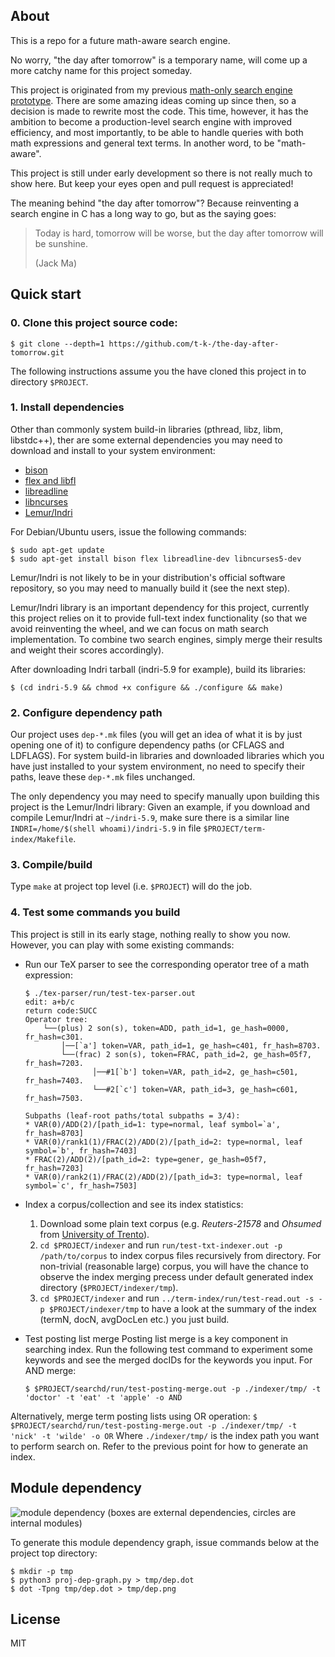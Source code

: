 ## About
This is a repo for a future math-aware search engine.

No worry, "the day after tomorrow" is a temporary name, will come up a more catchy name for this project someday.

This project is originated from my previous [math-only search engine prototype](https://github.com/t-k-/opmes).
There are some amazing ideas coming up since then, so a decision is made to rewrite most the code.
This time, however, it has the ambition to become a production-level search engine with improved efficiency, and most importantly, to be able to handle queries with both math expressions and general text terms. In another word, to be "math-aware".

This project is still under early development so there is not really much to show here.
But keep your eyes open and pull request is appreciated!

The meaning behind "the day after tomorrow"? Because reinventing a search engine in C has a long way to go, but as the saying goes:

> Today is hard, tomorrow will be worse,
> but the day after tomorrow will be sunshine.
>
> (Jack Ma)

## Quick start

### 0. Clone this project source code:
```
$ git clone --depth=1 https://github.com/t-k-/the-day-after-tomorrow.git
```
The following instructions assume you the have cloned this project in to directory `$PROJECT`.

### 1. Install dependencies
Other than commonly system build-in libraries (pthread, libz, libm, libstdc++), ther are some external dependencies you may need to download and install to your system environment:

* [bison](http://ftp.gnu.org/gnu/bison/bison-3.0.tar.xz)
* [flex and libfl](http://sourceforge.net/projects/flex/files/flex-2.5.39.tar.xz/download)
* [libreadline](http://ftp.gnu.org/gnu/readline/readline-6.3.tar.gz)
* [libncurses](http://ftp.gnu.org/pub/gnu/ncurses/ncurses-5.7.tar.gz)
* [Lemur/Indri](https://sourceforge.net/projects/lemur/files/lemur/indri-5.9/indri-5.9.tar.gz/download)

For Debian/Ubuntu users, issue the following commands:
```
$ sudo apt-get update
$ sudo apt-get install bison flex libreadline-dev libncurses5-dev
```
Lemur/Indri is not likely to be in your distribution's official software repository, so you may need to manually build it (see the next step).

Lemur/Indri library is an important dependency for this project, currently this project relies on it to provide full-text index functionality (so that we avoid reinventing the wheel, and we can focus on math search implementation. To combine two search engines, simply merge their results and weight their scores accordingly).


After downloading Indri tarball (indri-5.9 for example), build its libraries:

```
$ (cd indri-5.9 && chmod +x configure && ./configure && make)
```

### 2. Configure dependency path
Our project uses `dep-*.mk` files (you will get an idea of what it is by just opening one of it) to configure dependency paths  (or CFLAGS and LDFLAGS). For system build-in libraries and downloaded libraries which you have just installed to your system environment, no need to specify their paths, leave these `dep-*.mk` files unchanged.

The only dependency you may need to specify manually upon building this project is the Lemur/Indri library: Given an example, if you download and compile Lemur/Indri at `~/indri-5.9`,  make sure there is a similar line `INDRI=/home/$(shell whoami)/indri-5.9` in file `$PROJECT/term-index/Makefile`.

### 3. Compile/build
Type `make` at project top level (i.e. `$PROJECT`) will do the job.

### 4. Test some commands you build
This project is still in its early stage, nothing really to show you now. However, you can play with some existing commands:

* Run our TeX parser to see the corresponding operator tree of a math expression:
	```
	$ ./tex-parser/run/test-tex-parser.out
	edit: a+b/c
	return code:SUCC
	Operator tree:
	    └──(plus) 2 son(s), token=ADD, path_id=1, ge_hash=0000, fr_hash=c301.
	        │──[`a'] token=VAR, path_id=1, ge_hash=c401, fr_hash=8703.
	        └──(frac) 2 son(s), token=FRAC, path_id=2, ge_hash=05f7, fr_hash=7203.
	               │──#1[`b'] token=VAR, path_id=2, ge_hash=c501, fr_hash=7403.
	               └──#2[`c'] token=VAR, path_id=3, ge_hash=c601, fr_hash=7503.

	Subpaths (leaf-root paths/total subpaths = 3/4):
	* VAR(0)/ADD(2)/[path_id=1: type=normal, leaf symbol=`a', fr_hash=8703]
	* VAR(0)/rank1(1)/FRAC(2)/ADD(2)/[path_id=2: type=normal, leaf symbol=`b', fr_hash=7403]
	* FRAC(2)/ADD(2)/[path_id=2: type=gener, ge_hash=05f7, fr_hash=7203]
	* VAR(0)/rank2(1)/FRAC(2)/ADD(2)/[path_id=3: type=normal, leaf symbol=`c', fr_hash=7503]
	```

* Index a corpus/collection and see its index statistics:
	1. Download some plain text corpus (e.g. *Reuters-21578* and *Ohsumed* from [University of Trento](http://disi.unitn.it/moschitti/corpora.htm)).
	2. `cd $PROJECT/indexer` and run `run/test-txt-indexer.out -p /path/to/corpus` to index corpus files recursively from directory. For non-trivial (reasonable large) corpus, you will have the chance to observe the index merging precess under default generated index directory (`$PROJECT/indexer/tmp`).
	3. `cd $PROJECT/indexer` and run `../term-index/run/test-read.out -s -p $PROJECT/indexer/tmp` to have a look at the summary of the index (termN, docN, avgDocLen etc.) you just build.

* Test posting list merge
Posting list merge is a key component in searching index. Run the following test command to experiment some keywords and see the merged docIDs for the keywords you input. For AND merge:
	```
	$ $PROJECT/searchd/run/test-posting-merge.out -p ./indexer/tmp/ -t 'doctor' -t 'eat' -t 'apple' -o AND
	```
Alternatively, merge term posting lists using OR operation:
	```
	$ $PROJECT/searchd/run/test-posting-merge.out -p ./indexer/tmp/ -t 'nick' -t 'wilde' -o OR
	```
Where `./indexer/tmp/` is the index path you want to perform search on. Refer to the previous point for how to generate an index.

## Module dependency
![module dependency](https://raw.githubusercontent.com/t-k-/cowpie-lab/master/dep.png)
(boxes are external dependencies, circles are internal modules)

To generate this module dependency graph, issue commands below at the project top directory:

```
$ mkdir -p tmp
$ python3 proj-dep-graph.py > tmp/dep.dot
$ dot -Tpng tmp/dep.dot > tmp/dep.png
```

## License
MIT
